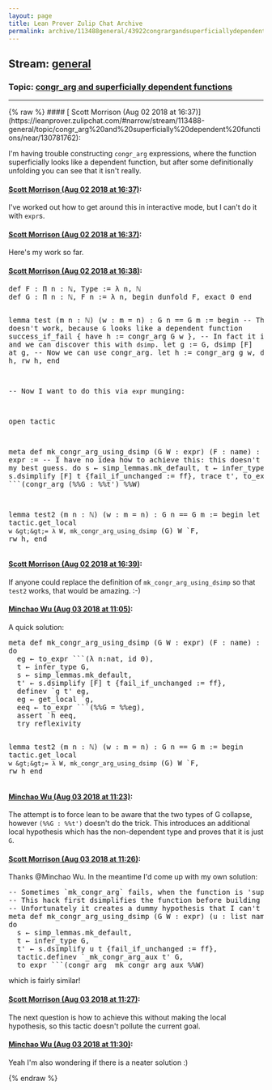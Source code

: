 ```yaml
---
layout: page
title: Lean Prover Zulip Chat Archive 
permalink: archive/113488general/43922congrargandsuperficiallydependentfunctions.html
---
```


## Stream: [general](https://leanprover-community.github.io/archive/113488general/index.html)
### Topic: [congr_arg and superficially dependent functions](https://leanprover-community.github.io/archive/113488general/43922congrargandsuperficiallydependentfunctions.html)

---

<base href="https://leanprover.zulipchat.com">
{% raw %}
#### [ Scott Morrison (Aug 02 2018 at 16:37)](https://leanprover.zulipchat.com/#narrow/stream/113488-general/topic/congr_arg%20and%20superficially%20dependent%20functions/near/130781762):
<p>I'm having trouble constructing <code>congr_arg</code> expressions, where the function superficially looks like a dependent function, but after some definitionally unfolding you can see that it isn't really.</p>

#### [ Scott Morrison (Aug 02 2018 at 16:37)](https://leanprover.zulipchat.com/#narrow/stream/113488-general/topic/congr_arg%20and%20superficially%20dependent%20functions/near/130781777):
<p>I've worked out how to get around this in interactive mode, but I can't do it with <code>expr</code>s.</p>

#### [ Scott Morrison (Aug 02 2018 at 16:37)](https://leanprover.zulipchat.com/#narrow/stream/113488-general/topic/congr_arg%20and%20superficially%20dependent%20functions/near/130781780):
<p>Here's my work so far.</p>

#### [ Scott Morrison (Aug 02 2018 at 16:38)](https://leanprover.zulipchat.com/#narrow/stream/113488-general/topic/congr_arg%20and%20superficially%20dependent%20functions/near/130781824):
<div class="codehilite"><pre><span></span>def F : Π n : ℕ, Type := λ n, ℕ
def G : Π n : ℕ, F n := λ n, begin dunfold F, exact 0 end

lemma test (m n : ℕ) (w : m = n) : G n == G m :=
begin
  -- This doesn&#39;t work, because `G` looks like a dependent function
  success_if_fail {
    have h := congr_arg G w
  },
  -- In fact it isn&#39;t really, and we can discover this with `dsimp`.
  let g := G,
  dsimp [F] at g,
  -- Now we can use congr_arg.
  let h := congr_arg g w,
  dsimp [g] at h,
  rw h,
end

-- Now I want to do this via `expr` munging:

open tactic

meta def mk_congr_arg_using_dsimp (G W : expr) (F : name) : tactic expr :=
-- I have no idea how to achieve this: this doesn&#39;t work, but is my best guess.
do
  s ← simp_lemmas.mk_default,
  t ← infer_type G,
  t&#39; ← s.dsimplify [F] t {fail_if_unchanged := ff},
  trace t&#39;,
  to_expr ```(congr_arg (%%G : %%t&#39;) %%W)

lemma test2 (m n : ℕ) (w : m = n) : G n == G m :=
begin
  let h := by tactic.get_local `w &gt;&gt;= λ W, mk_congr_arg_using_dsimp `(G) W `F,
  rw h,
end
</pre></div>

#### [ Scott Morrison (Aug 02 2018 at 16:39)](https://leanprover.zulipchat.com/#narrow/stream/113488-general/topic/congr_arg%20and%20superficially%20dependent%20functions/near/130781907):
<p>If anyone could replace the definition of <code>mk_congr_arg_using_dsimp</code> so that <code>test2</code> works, that would be amazing. :-)</p>

#### [ Minchao Wu (Aug 03 2018 at 11:05)](https://leanprover.zulipchat.com/#narrow/stream/113488-general/topic/congr_arg%20and%20superficially%20dependent%20functions/near/130826815):
<p>A quick solution:</p>
<div class="codehilite"><pre><span></span>meta def mk_congr_arg_using_dsimp (G W : expr) (F : name) : tactic unit :=
do
  eg ← to_expr ```(λ n:nat, id 0),
  t ← infer_type G,
  s ← simp_lemmas.mk_default,
  t&#39; ← s.dsimplify [F] t {fail_if_unchanged := ff},
  definev `g t&#39; eg,
  eg ← get_local `g,
  eeq ← to_expr ```(%%G = %%eg),
  assert `h eeq,
  try reflexivity

lemma test2 (m n : ℕ) (w : m = n) : G n == G m :=
begin
  tactic.get_local `w &gt;&gt;= λ W, mk_congr_arg_using_dsimp `(G) W `F,
  rw h
end
</pre></div>

#### [ Minchao Wu (Aug 03 2018 at 11:23)](https://leanprover.zulipchat.com/#narrow/stream/113488-general/topic/congr_arg%20and%20superficially%20dependent%20functions/near/130827714):
<p>The attempt is to force lean to be aware that the two types of G collapse, however <code>(%%G : %%t')</code> doesn't do the trick. This introduces an additional local hypothesis which has the non-dependent type and proves that it is just <code>G</code>.</p>

#### [ Scott Morrison (Aug 03 2018 at 11:26)](https://leanprover.zulipchat.com/#narrow/stream/113488-general/topic/congr_arg%20and%20superficially%20dependent%20functions/near/130827909):
<p>Thanks <span class="user-mention" data-user-id="110187">@Minchao Wu</span>. In the meantime I'd come up with my own solution:</p>
<div class="codehilite"><pre><span></span>-- Sometimes `mk_congr_arg` fails, when the function is &#39;superficially dependent&#39;.
-- This hack first dsimplifies the function before building the `congr_arg` expression.
-- Unfortunately it creates a dummy hypothesis that I can&#39;t work out how to avoid or dispose of cleanly.
meta def mk_congr_arg_using_dsimp (G W : expr) (u : list name) : tactic expr :=
do
  s ← simp_lemmas.mk_default,
  t ← infer_type G,
  t&#39; ← s.dsimplify u t {fail_if_unchanged := ff},
  tactic.definev `_mk_congr_arg_aux t&#39; G,
  to_expr ```(congr_arg _mk_congr_arg_aux %%W)
</pre></div>


<p>which is fairly similar!</p>

#### [ Scott Morrison (Aug 03 2018 at 11:27)](https://leanprover.zulipchat.com/#narrow/stream/113488-general/topic/congr_arg%20and%20superficially%20dependent%20functions/near/130827938):
<p>The next question is how to achieve this without making the local hypothesis, so this tactic doesn't pollute the current goal.</p>

#### [ Minchao Wu (Aug 03 2018 at 11:30)](https://leanprover.zulipchat.com/#narrow/stream/113488-general/topic/congr_arg%20and%20superficially%20dependent%20functions/near/130828082):
<p>Yeah I'm also wondering if there is a neater solution :)</p>


{% endraw %}
